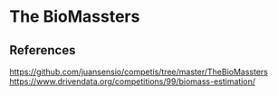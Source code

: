 # The BioMassters

## References
<a>https://github.com/juansensio/competis/tree/master/TheBioMassters</a>
<a>https://www.drivendata.org/competitions/99/biomass-estimation/</a>
